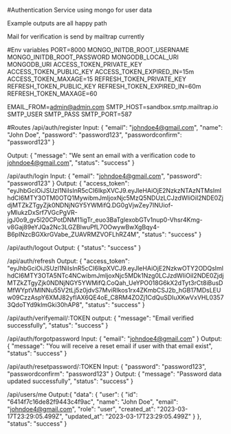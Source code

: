 #Authentication Service using mongo for user data

Example outputs are all happy path

Mail for verification is send by mailtrap currently

#Env variables
PORT=8000
MONGO_INITDB_ROOT_USERNAME
MONGO_INITDB_ROOT_PASSWORD
MONGODB_LOCAL_URI
MONGODB_URI
ACCESS_TOKEN_PRIVATE_KEY
ACCESS_TOKEN_PUBLIC_KEY
ACCESS_TOKEN_EXPIRED_IN=15m
ACCESS_TOKEN_MAXAGE=15
REFRESH_TOKEN_PRIVATE_KEY
REFRESH_TOKEN_PUBLIC_KEY
REFRESH_TOKEN_EXPIRED_IN=60m
REFRESH_TOKEN_MAXAGE=60

EMAIL_FROM=admin@admin.com
SMTP_HOST=sandbox.smtp.mailtrap.io
SMTP_USER
SMTP_PASS
SMTP_PORT=587

#Routes 
/api/auth/register
Input:
{
	"email": "johndoe4@gmail.com",
	"name": "John Doe",
	"password": "password123",
	"passwordconfirm": "password123"
}

Output:
{
	"message": "We sent an email with a verification code to johndoe4@gmail.com",
	"status": "success"
}


/api/auth/login
Input:
{
	"email": "johndoe4@gmail.com",
	"password": "password123"
}
Output:
{
	"access_token": "eyJhbGciOiJSUzI1NiIsInR5cCI6IkpXVCJ9.eyJleHAiOjE2NzkzNTAzNTMsImlhdCI6MTY3OTM0OTQ1MywibmJmIjoxNjc5MzQ5NDUzLCJzdWIiOiI2NDE0ZjdjMTZkZTgyZjk0NDNjNGY5YWMifQ.DG0gVjwZey7INUiof-yMIukzDxSrf7VGcPgVR-jgJ0o9_gv5l20CPotDNM11igTr_euo3BaTglexobGTv1nup0-Vhsr4Kmg-v8Gaj89eYJQa2Nc3LGZBlwuPfL7OOwywBwXgBqy4-B6pINzcBGXkrGVabe_ZUAVRMZVOFLhRZ4M",
	"status": "success"
}

/api/auth/logout
Output:
{
	"status": "success"
}

/api/auth/refresh
Output:
{
	"access_token": "eyJhbGciOiJSUzI1NiIsInR5cCI6IkpXVCJ9.eyJleHAiOjE2NzkwOTY2ODQsImlhdCI6MTY3OTA5NTc4NCwibmJmIjoxNjc5MDk1Nzg0LCJzdWIiOiI2NDE0ZjdjMTZkZTgyZjk0NDNjNGY5YWMifQ.CoQah_UeYPO018G6kX2dTyt3rCt8iBusDMfWYptVMlNNu55V2tLj5z0jdvS7MviRIkos1rx4ZKmbCSJ2b_hGB17MDsLEUw09CzzAspY6XMJ82yfIAX6QE4oE_C8RM4ZOZj1CdQuSDIuXKwVxVHL03573QdoTYd9klmGki30hAP8",
	"status": "success"
}

/api/auth/verifyemail/:TOKEN
output:
{
	"message": "Email verified successfully",
	"status": "success"
}

/api/auth/forgotpassword
Input:
{
	"email": "johndoe4@gmail.com"
}
Output:
{
	"message": "You will receive a reset email if user with that email exist",
	"status": "success"
}

/api/auth/resetpassword/:TOKEN
Input:
{
	"password": "password123",
	"passwordconfirm": "password123"
}
Output:
{
	"message": "Password data updated successfully",
	"status": "success"
}

/api/users/me
Output:{
	"data": {
		"user": {
			"id": "6414f7c16de82f9443c4f9ac",
			"name": "John Doe",
			"email": "johndoe4@gmail.com",
			"role": "user",
			"created_at": "2023-03-17T23:29:05.499Z",
			"updated_at": "2023-03-17T23:29:05.499Z"
		}
	},
	"status": "success"
}
